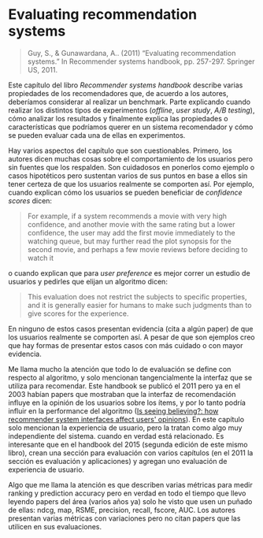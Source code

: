 # Evaluating recommendation systems

> Guy, S., & Gunawardana, A.. (2011) “Evaluating recommendation systems.” In Recommender systems handbook, pp. 257-297. Springer US, 2011.

Este capítulo del libro _Recommender systems handbook_ describe varias propiedades de los recomendadores que, de acuerdo a los autores, deberíamos considerar al realizar un benchmark.
Parte explicando cuando realizar los distintos tipos de experimentos (_offline_, _user study_, _A/B testing_), cómo analizar los resultados y finalmente explica las propiedades o características que podríamos querer en un sistema recomendador y cómo se pueden evaluar cada una de ellas en experimentos.

Hay varios aspectos del capítulo que son cuestionables. Primero, los autores dicen muchas cosas sobre el comportamiento de los usuarios pero sin fuentes que los respalden.
Son cuidadosos en ponerlos como ejemplo o casos hipotéticos pero sustentan varios de sus puntos en base a ellos sin tener certeza de que los usuarios realmente se comporten así.
Por ejemplo, cuando explican cómo los usuarios se pueden beneficiar de _confidence scores_ dicen:

> For example, if a system recommends a movie with very high confidence, and another movie with the same rating but a lower confidence, the user may add the first movie immediately to the watching queue, but may further read the plot synopsis for the second movie, and perhaps a few movie reviews before deciding to watch it

o cuando explican que para _user preference_ es mejor correr un estudio de usuarios y pedirles que elijan un algoritmo dicen:

> This evaluation does not restrict the subjects to specific properties, and it is generally easier for humans to make such judgments than to give scores for the experience.

En ninguno de estos casos presentan evidencia (cita a algún paper) de que los usuarios realmente se comporten así. A pesar de que son ejemplos creo que hay formas de presentar estos casos con más cuidado o con mayor evidencia.

Me llama mucho la atención que todo lo de evaluación se define con respecto al algoritmo, y solo mencionan tangencialmente la interfaz que se utiliza para recomendar.
Este handbook se publicó el 2011 pero ya en el 2003 habían papers que mostraban que la interfaz de recomendación influye en la opinión de los usuarios sobre los ítems, y por lo tanto podría influir en la performance del algoritmo ([Is seeing believing?: how recommender system interfaces affect users' opinions](https://dl.acm.org/doi/10.1145/642611.642713)). En este capítulo solo mencionan la experiencia de usuario, pero la tratan como algo muy independiente del sistema. cuando en verdad está relacionado.
Es interesante que en el handbook del 2015 (segunda edición de este mismo libro), crean una sección para evaluación con varios capítulos (en el 2011 la sección es evaluación y aplicaciones) y agregan uno evaluación de experiencia de usuario.


Algo que me llama la atención es que describen varias métricas para medir ranking y prediction accuracy pero en verdad en todo el tiempo que llevo leyendo papers del área (varios años ya) solo he visto que usen un puñado de ellas: ndcg, map, RSME, precision, recall, fscore, AUC. Los autores presentan varias métricas con variaciones pero no citan papers que las utilicen en sus evaluaciones. 
